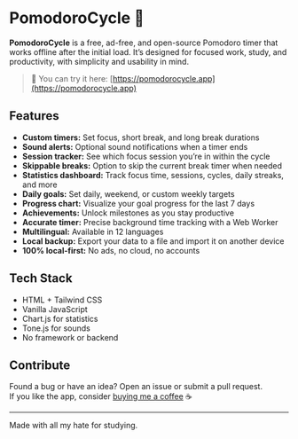 # PomodoroCycle 🍅

**PomodoroCycle** is a free, ad-free, and open-source Pomodoro timer that works offline after the initial load. It’s designed for focused work, study, and productivity, with simplicity and usability in mind.

> 🧩 You can try it here: [https://pomodorocycle.app](https://pomodorocycle.app)


## Features

- **Custom timers:** Set focus, short break, and long break durations
- **Sound alerts:** Optional sound notifications when a timer ends
- **Session tracker:** See which focus session you’re in within the cycle
- **Skippable breaks:** Option to skip the current break timer when needed
- **Statistics dashboard:** Track focus time, sessions, cycles, daily streaks, and more
- **Daily goals:** Set daily, weekend, or custom weekly targets
- **Progress chart:** Visualize your goal progress for the last 7 days
- **Achievements:** Unlock milestones as you stay productive
- **Accurate timer:** Precise background time tracking with a Web Worker
- **Multilingual:** Available in 12 languages
- **Local backup:** Export your data to a file and import it on another device
- **100% local-first:** No ads, no cloud, no accounts


## Tech Stack

- HTML + Tailwind CSS  
- Vanilla JavaScript  
- Chart.js for statistics  
- Tone.js for sounds  
- No framework or backend


## Contribute

Found a bug or have an idea? Open an issue or submit a pull request.  
If you like the app, consider [buying me a coffee](https://buymeacoffee.com/lemonade299792458) ☕

---

Made with all my hate for studying.
